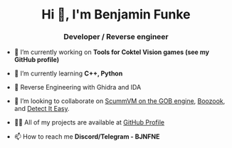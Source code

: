 <h1 align="center">Hi 👋, I'm Benjamin Funke</h1>
<h3 align="center">Developer / Reverse engineer</h3>

- 🔭 I’m currently working on **Tools for Coktel Vision games (see my GitHub profile)**

- 🌱 I’m currently learning **C++, Python**

- :hammer: Reverse Engineering with Ghidra and IDA

- 👯 I’m looking to collaborate on [ScummVM on the GOB engine](https://wiki.scummvm.org/index.php?title=User:BJNFNE), [Boozook](https://github.com/adventurebrew/boozook), and [Detect It Easy](https://github.com/horsicq/Detect-It-Easy).

- 👨‍💻 All of my projects are available at [GitHub Profile](https://github.com/BJNFNE)

- 📫 How to reach me **Discord/Telegram - BJNFNE**
